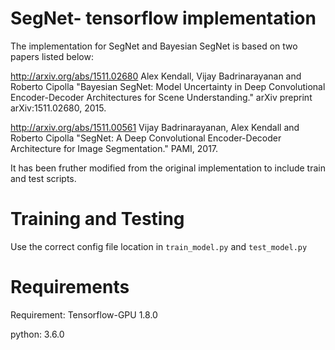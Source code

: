 # SegNet- tensorflow implementation
The implementation for SegNet and Bayesian SegNet is based on two papers listed below: 

http://arxiv.org/abs/1511.02680
Alex Kendall, Vijay Badrinarayanan and Roberto Cipolla "Bayesian SegNet: Model Uncertainty in Deep Convolutional Encoder-Decoder Architectures for Scene Understanding." arXiv preprint arXiv:1511.02680, 2015.

http://arxiv.org/abs/1511.00561
Vijay Badrinarayanan, Alex Kendall and Roberto Cipolla "SegNet: A Deep Convolutional Encoder-Decoder Architecture for Image Segmentation." PAMI, 2017. 

It has been fruther modified from the original implementation to include train and test scripts.

# Training and Testing
Use the correct config file location in ```train_model.py``` and ```test_model.py```

# Requirements
Requirement: Tensorflow-GPU 1.8.0

python: 3.6.0











